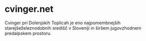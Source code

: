 # cvinger.net

Cvinger pri Dolenjskih Toplicah je eno najpomembnejših starejšeželeznodobnih središč v Sloveniji in širšem jugovzhodnem predalpskem prostoru.
